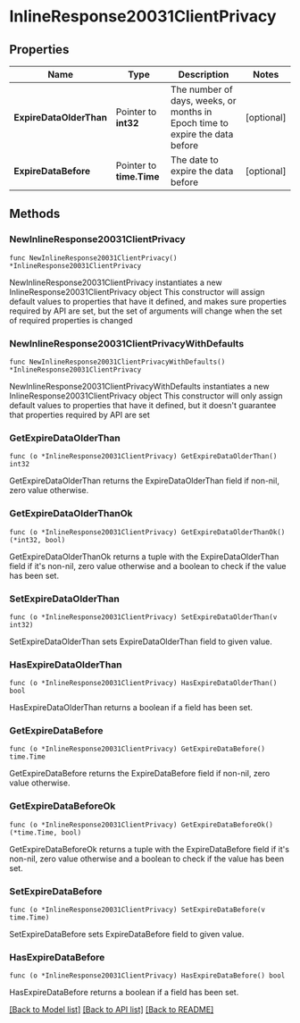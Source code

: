 # InlineResponse20031ClientPrivacy

## Properties

Name | Type | Description | Notes
------------ | ------------- | ------------- | -------------
**ExpireDataOlderThan** | Pointer to **int32** | The number of days, weeks, or months in Epoch time to expire the data before | [optional] 
**ExpireDataBefore** | Pointer to **time.Time** | The date to expire the data before | [optional] 

## Methods

### NewInlineResponse20031ClientPrivacy

`func NewInlineResponse20031ClientPrivacy() *InlineResponse20031ClientPrivacy`

NewInlineResponse20031ClientPrivacy instantiates a new InlineResponse20031ClientPrivacy object
This constructor will assign default values to properties that have it defined,
and makes sure properties required by API are set, but the set of arguments
will change when the set of required properties is changed

### NewInlineResponse20031ClientPrivacyWithDefaults

`func NewInlineResponse20031ClientPrivacyWithDefaults() *InlineResponse20031ClientPrivacy`

NewInlineResponse20031ClientPrivacyWithDefaults instantiates a new InlineResponse20031ClientPrivacy object
This constructor will only assign default values to properties that have it defined,
but it doesn't guarantee that properties required by API are set

### GetExpireDataOlderThan

`func (o *InlineResponse20031ClientPrivacy) GetExpireDataOlderThan() int32`

GetExpireDataOlderThan returns the ExpireDataOlderThan field if non-nil, zero value otherwise.

### GetExpireDataOlderThanOk

`func (o *InlineResponse20031ClientPrivacy) GetExpireDataOlderThanOk() (*int32, bool)`

GetExpireDataOlderThanOk returns a tuple with the ExpireDataOlderThan field if it's non-nil, zero value otherwise
and a boolean to check if the value has been set.

### SetExpireDataOlderThan

`func (o *InlineResponse20031ClientPrivacy) SetExpireDataOlderThan(v int32)`

SetExpireDataOlderThan sets ExpireDataOlderThan field to given value.

### HasExpireDataOlderThan

`func (o *InlineResponse20031ClientPrivacy) HasExpireDataOlderThan() bool`

HasExpireDataOlderThan returns a boolean if a field has been set.

### GetExpireDataBefore

`func (o *InlineResponse20031ClientPrivacy) GetExpireDataBefore() time.Time`

GetExpireDataBefore returns the ExpireDataBefore field if non-nil, zero value otherwise.

### GetExpireDataBeforeOk

`func (o *InlineResponse20031ClientPrivacy) GetExpireDataBeforeOk() (*time.Time, bool)`

GetExpireDataBeforeOk returns a tuple with the ExpireDataBefore field if it's non-nil, zero value otherwise
and a boolean to check if the value has been set.

### SetExpireDataBefore

`func (o *InlineResponse20031ClientPrivacy) SetExpireDataBefore(v time.Time)`

SetExpireDataBefore sets ExpireDataBefore field to given value.

### HasExpireDataBefore

`func (o *InlineResponse20031ClientPrivacy) HasExpireDataBefore() bool`

HasExpireDataBefore returns a boolean if a field has been set.


[[Back to Model list]](../README.md#documentation-for-models) [[Back to API list]](../README.md#documentation-for-api-endpoints) [[Back to README]](../README.md)


